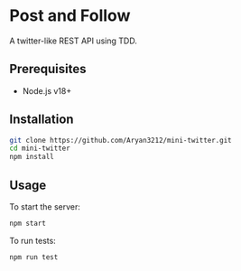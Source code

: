 # Post and Follow

A twitter-like REST API using TDD.

## Prerequisites
- Node.js v18+

## Installation
```sh
git clone https://github.com/Aryan3212/mini-twitter.git
cd mini-twitter
npm install
```

## Usage
To start the server:
```sh
npm start
```
To run tests: 
```sh
npm run test
```

